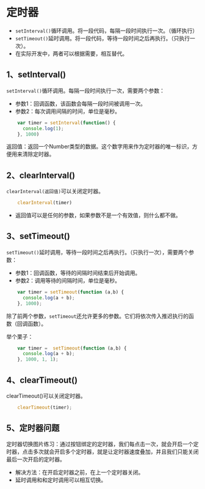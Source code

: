 # 定时器

- `setInterval()`循环调用。将一段代码，每隔一段时间执行一次。（循环执行）
- `setTimeout()`延时调用。将一段代码，等待一段时间之后再执行。（只执行一次）。
- 在实际开发中，两者可以根据需要，相互替代。

## 1、setInterval()

`setInterval()`循环调用。每隔一段时间执行一次，需要两个参数：

- 参数1：回调函数，该函数会每隔一段时间被调用一次。
- 参数2：每次调用间隔的时间，单位是毫秒。

```js
    var timer = setInterval(function() {
      console.log(1);
    }, 1000)
```

返回值：返回一个Number类型的数据。这个数字用来作为定时器的唯一标识，方便用来清除定时器。

## 2、clearInterval()

`clearInterval(返回值)`可以关闭定时器。

```js
	clearInterval(timer)
```

- 返回值可以是任何的参数，如果参数不是一个有效值，则什么都不做。

## 3、setTimeout()

`setTimeout()`延时调用，等待一段时间之后再执行。（只执行一次），需要两个参数：

- 参数1：回调函数，等待的间隔时间结束后开始调用。
- 参数2：调用等待的间隔时间，单位是毫秒。

```js
    var timer = setTimeout(function (a,b) {
      console.log(a + b);
    }, 1000);
```

除了前两个参数，`setTimeout`还允许更多的参数。它们将依次传入推迟执行的函数（回调函数）。

举个栗子：

```js
    var timer =  setTimeout(function (a,b) {
      console.log(a + b);
    }, 1000, 1, 1);
```

## 4、clearTimeout()

clearTimeout()可以关闭定时器。

```js
	clearTimeout(timer);
```

## 5、定时器问题

定时器切换图片练习：通过按钮绑定的定时器，我们每点击一次，就会开启一个定时器，点击多次就会开启多个定时器，就是让定时器速度叠加，并且我们只能关闭最后一次开启的定时器。

- 解决方法：在开启定时器之前，在上一个定时器关闭。
- 延时调用和和定时调用可以相互切换。